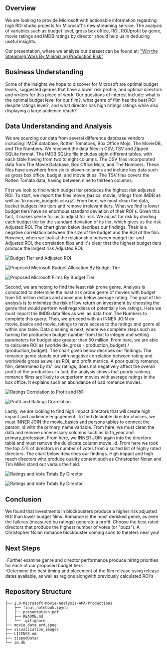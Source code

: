 ## Overview

  We are looking to provide Microsoft with actionable information regarding high ROI studio projects for Microsoft's new streaming service. The analysis of variables such as budget level, gross box office, ROI, ROI/profit by genre, movie ratings and IMDB ratings by director should help us in deducing useful insights. 

  Our presentation, where we analyze our dataset can be found at:
["Win the Streaming Wars By Minimizing Production Risk"](presentation.pdf)

## Business Understanding

  Some of the insights we hope to discover for Microsoft are optimal budget levels, suggested genres that have a lower risk profile, and optimal directors and writers for this piece of work. Our questions of interest include: what is the optimal budget level for our film?, what genre of film has the best ROI despite ratings level?, and what director has high ratings ratings while also displaying a large audience reach?

## Data Understanding and Analysis

  We are sourcing our data from several difference database vendors including: IMDB database, Rotten Tomatoes, Box Office Mojo, The MovieDB, and The Numbers. We received the data files in CSV, TSV and Zipped SQLite format. The IMDB SQLite file includes eight different tables, with each table having from two to eight columns. The CSV files incorporated data from The Movie Database, Box Office Mojo, and The Numbers. These files have anywhere from six to eleven columns and include key data such as gross box office, budget, and movie titles. The TSV files covers the Rotten Tomato data, having between nine to thirteen columns.

  First we look to find which budget tier produces the highest risk adjusted ROI. To start, we import the files movie_basics, movie_ratings from IMDB as well as  'tn.movie_budgets.csv.gz'. From here, we must clean the data, bucket budgets into tiers and remove irrelevant tiers. What we find is lower budget tiers have an enormous standard deviation of their ROI's. Given this fact, it makes sense for us to adjust for risk. We adjust for risk by dividing each budget tier by the standard deviation of its tier, which gives us the risk Adjusted ROI. The chart given below decribes our findings. Their is a negative correlation between the size of the budget and the ROI of the film. However, when we look at the relationship between budget tier and Adjusted ROI, the correlation flips and it's clear that the highest budget tiers produce the largest risk Adjusted ROI.


![Budget Tier and Adjusted ROI](visualization_images/Budget_Tier_and_Adjusted_ROI.png)

![Proposed Microsoft Budget Allocation By Budget Tier](visualization_images/Proposed_Microsoft_Films_Budget_Allocation_by_Budget_Tier.png)

![Proposed Microsoft Films By Budget Tier](visualization_images/Proposed_Microsoft_Films_by_Budget_Tier.png)

  Second, we are hoping to find the least risk prone genre. Analysis is conducted to determine the least risk prone genre of movies with budget from 50 million dollars and above and below average rating. The goal of the analysis is to minimize the risk of low return on investment by choosing the genre that would perform well regardless of potentially low ratings. Here we must import the IMDB data files as well as data from The Numbers to complete this query. Then, we proceed with an INNER JOIN on movie_basics and movie_ratings to have access to the ratings and genre all within one table. Data cleaning is next, where we complete steps such as turning the production budget number from text to integer and setting parameters for budget size greater than 50 million. From here, we are able to calculate ROI as (worldwide_gross - production_budget) / (production_budget). The chart given below decribes our findings. The romance genre stands out with negative correlation between rating and worldwide gross as well as ROI, and profit metrics. A poor quality romance film, determined by its' low ratings, does not negatively affect the overall profit of the production. In fact, the analysis shows that poorly ranking romance films are likely to outperform movies with average ratings in the box office. It explains such an abundance of bad romance movies.

![Ratings Correlation to Profit and ROI](visualization_images/Profit_and_ROI_rating_correlation.png)

![Profit and Ratings Correlation](visualization_images/Profit_and_rating_correlation.png)

Lastly, we are looking to find high impact directors that will create high impact and audience engagement. To find desirable director choices, we must INNER JOIN the movie_basics and persons tables to connect the person_id with the primary_name variable. From here, we must clean the data and remove unnecessary columns such as birth_year and primary_profession. From here, we INNER JOIN again into the directors table and must remove the dulplicate column movie_id. From here we took the top .5% of directors in number of votes from a sorted list of highly rated directors. The chart below describes our findings. High impact and high reach directors who produce quality content such as Christopher Nolan and Tim Miller stand out versus the field. 

![Ratings and Vote Totals By Director](visualization_images/Ratings_and_Vote_unfiltered.png)

![Ratings and Vote Totals By Director](visualization_images/Ratings_and_Vote_filtered.png)

## Conclusion

  We found that investments in blockbusters produce a higher risk adjusted ROI than lower budget films. Romance is the most derisked genre, as even the failures (measured bu ratings) generate a profit. Choose the best rated directors that produce the highest number of votes (or "buzz"). A Christopher Nolan romance blockbuster coming soon to theaters near you!
  
## Next Steps

-Further examine genre and director performance produce hiring priorities for each of our proposed budget tiers                                                          
-Determine the best timing and placement of the film release using release dates available, as well as regions alongwith previously calculated ROI's

## Repository Structure

```
├── 2.0-Microsoft-Movie-Analysis-AMA-Productions
│   ├── final_notebook.ipynb
│   ├── presentation.pdf
│   ├── README.md
│   └── .gitignore
├── movie_data_erd.jpeg
├── visualization_images
├── LICENSE.md
├── zippedData/
└── im.db
```

